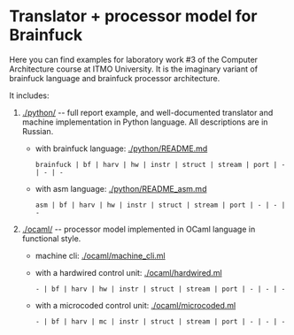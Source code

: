 # Translator + processor model for Brainfuck

Here you can find examples for laboratory work #3 of the Computer Architecture course at ITMO University. It is the imaginary variant of brainfuck language and brainfuck processor architecture.

It includes:

1. [./python/](./python/) -- full report example, and well-documented translator and machine implementation in Python language. All descriptions are in Russian.

    - with brainfuck language: [./python/README.md](./python/README.md)
    
        `brainfuck | bf | harv | hw | instr | struct | stream | port | - | - | -`

    - with asm language: [./python/README_asm.md](./python/README_asm.md)
    
        `asm | bf | harv | hw | instr | struct | stream | port | - | - | -`

1. [./ocaml/](./ocaml/) -- processor model implemented in OCaml language in functional style.

    - machine cli: [./ocaml/machine_cli.ml](./ocaml/machine_cli.ml)
    - with a hardwired control unit: [./ocaml/hardwired.ml](./ocaml/hardwired.ml)

        `- | bf | harv | hw | instr | struct | stream | port | - | - | -`

    - with a microcoded control unit: [./ocaml/microcoded.ml](./ocaml/microcoded.ml)

        `- | bf | harv | mc | instr | struct | stream | port | - | - | -`
